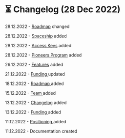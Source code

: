 # ⏳ Changelog (28 Dec 2022)

28.12.2022 - [Roadmap](introduction/roadmap.md) changed

28.12.2022 - [Spaceship](join/spaceship.md) added

28.12.2022 - [Access Keys](join/access-keys.md) added

28.12.2022 - [Pioneers Program](join/pioneers-program.md) added

26.12.2022 - [Features](<README (1).md>) added

21.12.2022 - [Funding ](introduction/funding.md)updated

18.12.2022 - [Roadmap](introduction/roadmap.md)[ ](introduction/team.md)added

15.12.2022 - [Team ](introduction/team.md)added

13.12.2022 - [Changelog](changelog-28-dec-2022.md) added

13.12.2022 - [Funding ](introduction/funding.md)added

11.12.2022 - [Positioning ](./)added

11.12.2022 - Documentation created
